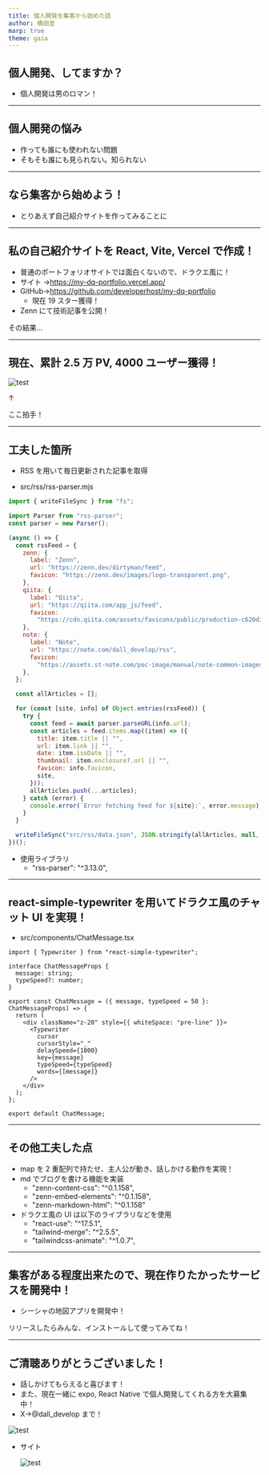 ```yaml
---
title: 個人開発を集客から始めた話
author: 橋田至
marp: true
theme: gaia
---
```


## 個人開発、してますか？

- 個人開発は男のロマン！

---

## 個人開発の悩み

- 作っても誰にも使われない問題
- そもそも誰にも見られない。知られない

---

## なら集客から始めよう！

- とりあえず自己紹介サイトを作ってみることに

---

## 私の自己紹介サイトを React, Vite, Vercel で作成！

- 普通のポートフォリオサイトでは面白くないので、ドラクエ風に！
- サイト →https://my-dq-portfolio.vercel.app/
- GitHub→https://github.com/developerhost/my-dq-portfolio
  - 現在 19 スター獲得！
- Zenn にて技術記事を公開！

その結果...

---

## 現在、累計 2.5 万 PV, 4000 ユーザー獲得！

![test](./img/1.png)

↑

ここ拍手！

---

## 工夫した箇所

- RSS を用いて毎日更新された記事を取得

- src/rss/rss-parser.mjs

```js
import { writeFileSync } from "fs";

import Parser from "rss-parser";
const parser = new Parser();

(async () => {
  const rssFeed = {
    zenn: {
      label: "Zenn",
      url: "https://zenn.dev/dirtyman/feed",
      favicon: "https://zenn.dev/images/logo-transparent.png",
    },
    qiita: {
      label: "Qiita",
      url: "https://qiita.com/app_js/feed",
      favicon:
        "https://cdn.qiita.com/assets/favicons/public/production-c620d3e403342b1022967ba5e3db1aaa.ico",
    },
    note: {
      label: "Note",
      url: "https://note.com/dall_develop/rss",
      favicon:
        "https://assets.st-note.com/poc-image/manual/note-common-images/production/svg/production.ico",
    },
  };

  const allArticles = [];

  for (const [site, info] of Object.entries(rssFeed)) {
    try {
      const feed = await parser.parseURL(info.url);
      const articles = feed.items.map((item) => ({
        title: item.title || "",
        url: item.link || "",
        date: item.isoDate || "",
        thumbnail: item.enclosure?.url || "",
        favicon: info.favicon,
        site,
      }));
      allArticles.push(...articles);
    } catch (error) {
      console.error(`Error fetching feed for ${site}:`, error.message);
    }
  }

  writeFileSync("src/rss/data.json", JSON.stringify(allArticles, null, 2));
})();
```

- 使用ライブラリ
  - "rss-parser": "^3.13.0",

---

## react-simple-typewriter を用いてドラクエ風のチャット UI を実現！

- src/components/ChatMessage.tsx

```tsx
import { Typewriter } from "react-simple-typewriter";

interface ChatMessageProps {
  message: string;
  typeSpeed?: number;
}

export const ChatMessage = ({ message, typeSpeed = 50 }: ChatMessageProps) => {
  return (
    <div className="z-20" style={{ whiteSpace: "pre-line" }}>
      <Typewriter
        cursor
        cursorStyle="_"
        delaySpeed={1000}
        key={message}
        typeSpeed={typeSpeed}
        words={[message]}
      />
    </div>
  );
};

export default ChatMessage;
```

---

## その他工夫した点

- map を 2 重配列で持たせ、主人公が動き、話しかける動作を実現！
- md でブログを書ける機能を実装
  - "zenn-content-css": "^0.1.158",
  - "zenn-embed-elements": "^0.1.158",
  - "zenn-markdown-html": "^0.1.158"
- ドラクエ風の UI は以下のライブラリなどを使用
  - "react-use": "^17.5.1",
  - "tailwind-merge": "^2.5.5",
  - "tailwindcss-animate": "^1.0.7",

---

## 集客がある程度出来たので、現在作りたかったサービスを開発中！

- シーシャの地図アプリを開発中！

リリースしたらみんな、インストールして使ってみてね！

---

## ご清聴ありがとうございました！

- 話しかけてもらえると喜びます！
- また、現在一緒に expo, React Native で個人開発してくれる方を大募集中！
- X→@dall_develop まで！

![test](./img/2.png)

- サイト

  ![test](./img/3.png)
